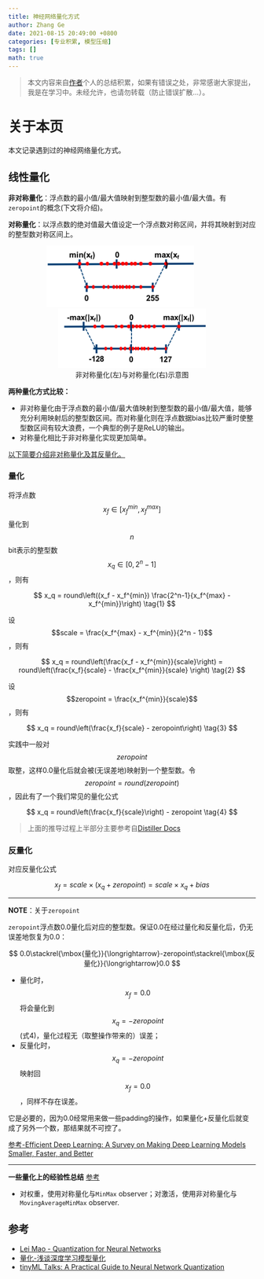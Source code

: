 ```yaml
---
title: 神经网络量化方式
author: Zhang Ge
date: 2021-08-15 20:49:00 +0800
categories: [专业积累, 模型压缩]
tags: []
math: true
---
```


> 本文内容来自[作者](https://zhangge6.github.io/)个人的总结积累，如果有错误之处，非常感谢大家提出，我是在学习中。未经允许，也请勿转载（防止错误扩散...）。

# 关于本页

本文记录遇到过的神经网络量化方式。

## 线性量化

**非对称量化**：浮点数的最小值/最大值映射到整型数的最小值/最大值。有`zeropoint`的概念(下文将介绍)。

**对称量化**：以浮点数的绝对值最大值设定一个浮点数对称区间，并将其映射到对应的整型数对称区间上。

<center class="half">
    <img src="/assets/img/20210815/quant_asym.png" width="300"/> &nbsp; &nbsp; &nbsp; &nbsp; &nbsp; &nbsp;<img src="/assets/img/20210815/quant_sym.png" width="300"/>
</center>

<center>非对称量化(左)与对称量化(右)示意图</center>

**两种量化方式比较：**

- 非对称量化由于浮点数的最小值/最大值映射到整型数的最小值/最大值，能够充分利用映射后的整型数区间。而对称量化则在浮点数据bias比较严重时使整型数区间有较大浪费，一个典型的例子是ReLU的输出。
- 对称量化相比于非对称量化实现更加简单。

<u>以下简要介绍非对称量化及其反量化。</u>


### 量化

将浮点数$$x_{f}\in [x_{f}^{min}, x_{f}^{max}]$$​量化到$$n$$​bit表示的整型数$$x_q\in[0,2^n-1]$$​，则有


$$
x_q = round\left((x_f - x_f^{min}) \frac{2^n-1}{x_f^{max} - x_f^{min}}\right) 
\tag{1}
$$


设$$scale = \frac{x_f^{max} - x_f^{min}}{2^n - 1}$$​​，则有


$$
x_q = round\left(\frac{x_f - x_f^{min}}{scale}\right) 
    = round\left(\frac{x_f}{scale} - \frac{x_f^{min}}{scale} \right)
 \tag{2}
$$


设$$zeropoint = \frac{x_f^{min}}{scale}$$​​，则有


$$
x_q = round\left(\frac{x_f}{scale} - zeropoint\right) \tag{3}
$$


实践中一般对$$zeropoint$$​​​取整，这样0.0量化后就会被(无误差地)映射到一个整型数。令$$zeropoint = round(zeropoint)$$​​​​，因此有了一个我们常见的量化公式


$$
x_q =  round\left(\frac{x_f}{scale}\right) - zeropoint \tag{4}
$$



> 上面的推导过程上半部分主要参考自[Distiller Docs](https://intellabs.github.io/distiller/algo_quantization.html)

### 反量化

对应反量化公式


$$
x_f = scale \times (x_q + zeropoint) = scale \times x_q + bias
$$

---
**NOTE**：关于`zeropoint`

`zeropoint`浮点数0.0量化后对应的整型数。保证0.0在经过量化和反量化后，仍无误差地恢复为0.0：


$$
0.0\stackrel{\mbox{量化}}{\longrightarrow}-zeropoint\stackrel{\mbox{反量化}}{\longrightarrow}0.0
$$



- 量化时，$$x_f=0.0$$​将会量化到$$x_q = -zeropoint$$​ (式4)，量化过程无（取整操作带来的）误差；
- 反量化时，$$x_q = -zeropoint$$​​映射回$$x_f = 0.0$$​​，同样不存在误差。

它是必要的，因为0.0经常用来做一些padding的操作，如果量化+反量化后就变成了另外一个数，那结果就不可控了。

[参考-Efficient Deep Learning: A Survey on Making Deep Learning Models Smaller, Faster, and Better](https://arxiv.org/abs/2106.08962)

---

**一些量化上的经验性总结**
[参考](https://pytorch.org/blog/quantization-in-practice/)

- 对权重，使用对称量化与`MinMax` observer；对激活，使用非对称量化与`MovingAverageMinMax` observer.




## 参考

- [Lei Mao - Quantization for Neural Networks](https://leimao.github.io/article/Neural-Networks-Quantization/)
- [量化-浅谈深度学习模型量化](https://zhuanlan.zhihu.com/p/349678095)
- [tinyML Talks: A Practical Guide to Neural Network Quantization](https://www.youtube.com/watch?v=KASuxB3XoYQ)

